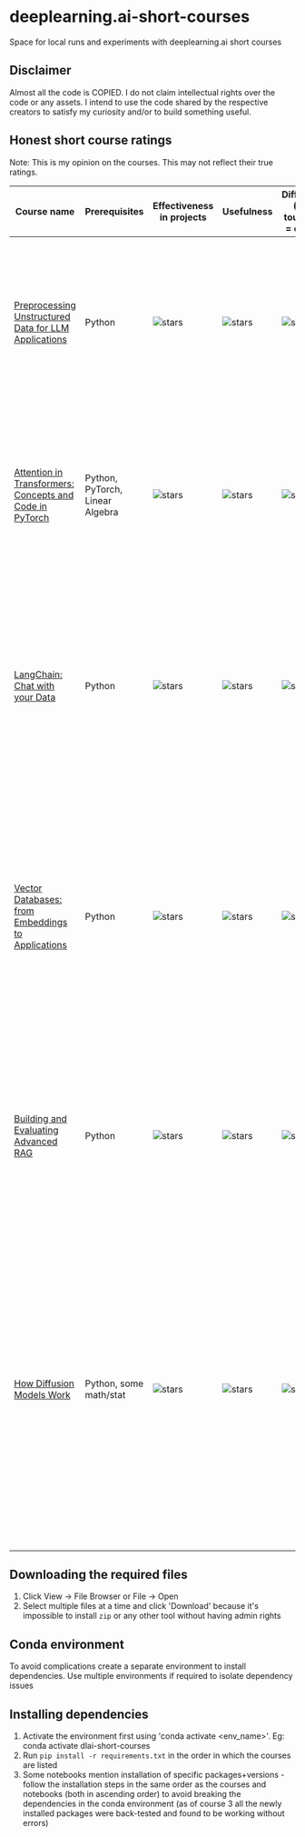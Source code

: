 # deeplearning.ai-short-courses
Space for local runs and experiments with deeplearning.ai short courses

## Disclaimer

Almost all the code is COPIED. I do not claim intellectual rights over the code or any assets. I intend to use the code shared by the respective creators to satisfy my curiosity and/or to build something useful.

## Honest short course ratings

Note: This is my opinion on the courses. This may not reflect their true ratings.

| Course name | Prerequisites | Effectiveness in projects | Usefulness | Difficulty (5 = tough, 0 = easy) | Comments |
| -------- | ------- | ------- | ------- | ------- | ------- |
| [Preprocessing Unstructured Data for LLM Applications](https://learn.deeplearning.ai/courses/preprocessing-unstructured-data-for-llm-applications) | Python | ![stars](https://starrating-beta.vercel.app/3.5/) | ![stars](https://starrating-beta.vercel.app/2.5/)  | ![stars](https://starrating-beta.vercel.app/2.5/) | Using the `unstructured` API is very painful, especially since it's almost at EOL. Didn't work even after receiving an email from Unstructured Marketing Team |
| [Attention in Transformers: Concepts and Code in PyTorch](https://learn.deeplearning.ai/courses/attention-in-transformers-concepts-and-code-in-pytorch) | Python, PyTorch, Linear Algebra | ![stars](https://starrating-beta.vercel.app/1.5/) | ![stars](https://starrating-beta.vercel.app/3.5/)  | ![stars](https://starrating-beta.vercel.app/3.0/) | Theoretical course. Very useful for attention-based model training and debugging, but kinda hard to find a use if your mentality is "build at any cost even if I don't undertand it" |
| [LangChain: Chat with your Data](https://learn.deeplearning.ai/courses/langchain-chat-with-your-data/) | Python | ![stars](https://starrating-beta.vercel.app/4.5/) | ![stars](https://starrating-beta.vercel.app/4.25/)  | ![stars](https://starrating-beta.vercel.app/2.0/) | This is already an end-to-end course. Following-up with some RAG metrics, instruction tuning and app building (probably not Gradio) will cover most common LLM based goals |
| [Vector Databases: from Embeddings to Applications](https://learn.deeplearning.ai/courses/vector-databases-embeddings-applications/) | Python | ![stars](https://starrating-beta.vercel.app/0.25/) | ![stars](https://starrating-beta.vercel.app/1.0/)  | ![stars](https://starrating-beta.vercel.app/2.0/) | Frankly this course is supposed to be amazing. But Weaviate makes it 1000 times worse than it should be. Configuring the environment was a pain. Worst of all, Weaviate doesn't have a free tier - therefore, nothing works without paying. |
| [Building and Evaluating Advanced RAG](https://learn.deeplearning.ai/courses/building-evaluating-advanced-rag/) | Python | ![stars](https://starrating-beta.vercel.app/4.25/) | ![stars](https://starrating-beta.vercel.app/4.0/)  | ![stars](https://starrating-beta.vercel.app/4.0/) | Very useful course, but most of the OpenAI related stuff won't work without adding a payment method. Need to find a suitable open-source replacement for OpenAI. |
| [How Diffusion Models Work](https://learn.deeplearning.ai/courses/diffusion-models/) | Python, some math/stat | ![stars](https://starrating-beta.vercel.app/3.75/) | ![stars](https://starrating-beta.vercel.app/4.2/)  | ![stars](https://starrating-beta.vercel.app/4.3/) | Hands on - easy to get the base version working; need to experiment with LLM embeddings. Theory - tough to understand a few aspects; like why denoise, then add noise (otherwise there's mode collapse)? Need to understand how sampling methods DDPM and DDIM work. |

## Downloading the required files

1. Click View -> File Browser or File -> Open
2. Select multiple files at a time and click 'Download' because it's impossible to install `zip` or any other tool without having admin rights

## Conda environment

To avoid complications create a separate environment to install dependencies. Use multiple environments if required to isolate dependency issues

## Installing dependencies

1. Activate the environment first using 'conda activate <env_name>'. Eg: conda activate dlai-short-courses
2. Run `pip install -r requirements.txt` in the order in which the courses are listed
3. Some notebooks mention installation of specific packages+versions - follow the installation steps in the same order as the courses and notebooks (both in ascending order) to avoid breaking the dependencies in the conda environment (as of course 3 all the newly installed packages were back-tested and found to be working without errors)
